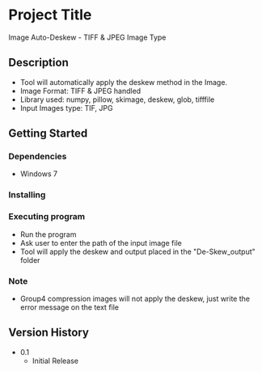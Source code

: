 # Project Title

Image Auto-Deskew - TIFF & JPEG Image Type

## Description

* Tool will automatically apply the deskew method in the Image.
* Image Format: TIFF & JPEG handled
* Library used: numpy, pillow, skimage, deskew, glob, tifffile
* Input Images type: TIF, JPG

## Getting Started

### Dependencies

* Windows 7

### Installing

### Executing program

* Run the program
* Ask user to enter the path of the input image file
* Tool will apply the deskew and output placed in the "De-Skew_output" folder

### Note
* Group4 compression images will not apply the deskew, just write the error message on the text file


## Version History

* 0.1
    * Initial Release
